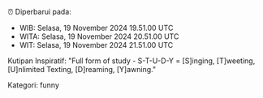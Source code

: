 ⏰ Diperbarui pada:
- WIB: Selasa, 19 November 2024 19.51.00 UTC
- WITA: Selasa, 19 November 2024 20.51.00 UTC
- WIT: Selasa, 19 November 2024 21.51.00 UTC

Kutipan Inspiratif:
"Full form of study - S-T-U-D-Y = [S]inging, [T]weeting, [U]nlimited Texting, [D]reaming, [Y]awning."


Kategori: funny

